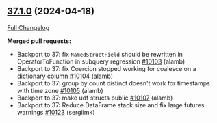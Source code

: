 <!---
  Licensed to the Apache Software Foundation (ASF) under one
  or more contributor license agreements.  See the NOTICE file
  distributed with this work for additional information
  regarding copyright ownership.  The ASF licenses this file
  to you under the Apache License, Version 2.0 (the
  "License"); you may not use this file except in compliance
  with the License.  You may obtain a copy of the License at

    http://www.apache.org/licenses/LICENSE-2.0

  Unless required by applicable law or agreed to in writing,
  software distributed under the License is distributed on an
  "AS IS" BASIS, WITHOUT WARRANTIES OR CONDITIONS OF ANY
  KIND, either express or implied.  See the License for the
  specific language governing permissions and limitations
  under the License.
-->

## [37.1.0](https://github.com/apache/arrow-datafusion/tree/37.1.0) (2024-04-18)

[Full Changelog](https://github.com/apache/arrow-datafusion/compare/37.0.0...37.1.0)

**Merged pull requests:**

- Backport to 37: fix `NamedStructField` should be rewritten in OperatorToFunction in subquery regression [#10103](https://github.com/apache/arrow-datafusion/pull/10103) (alamb)
- Backport to 37: fix Coercion stopped working for coalesce on a dictionary column [#10104](https://github.com/apache/arrow-datafusion/pull/10104) (alamb)
- Backport to 37: group by count distinct doesn't work for timestamps with time zone [#10105](https://github.com/apache/arrow-datafusion/pull/10105) (alamb)
- Backport to 37: make udf structs public [#10107](https://github.com/apache/arrow-datafusion/pull/10107) (alamb)
- Backport to 37: Reduce DataFrame stack size and fix large futures warnings [#10123](https://github.com/apache/arrow-datafusion/pull/10123) (sergiimk)

